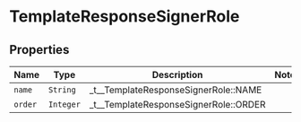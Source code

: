

# TemplateResponseSignerRole



## Properties

| Name | Type | Description | Notes |
|------------ | ------------- | ------------- | -------------|
| `name` | ```String``` |  _t__TemplateResponseSignerRole::NAME  |  |
| `order` | ```Integer``` |  _t__TemplateResponseSignerRole::ORDER  |  |



